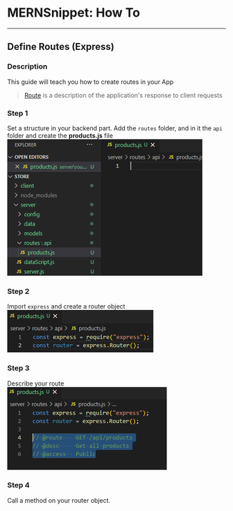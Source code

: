 # MERNSnippet: How To
---
## Define Routes (Express)

### Description
This guide will teach you how to create routes in your App <br />
> [Route](http://expressjs.com/en/starter/basic-routing.html) is a description of the application's response to client requests <br />

### Step 1
Set a structure in your backend part. Add the `routes` folder, and in it the `api` folder and create the **products.js** file<br/>
  ![1](img/1.png) <br />
  
### Step 2   
Import `express` and create a router object <br />
  ![2](img/2.png) <br />

### Step 3
Describe your route <br />
  ![3](img/3.png) <br />

### Step 4
Call a method on your router object. <br />
